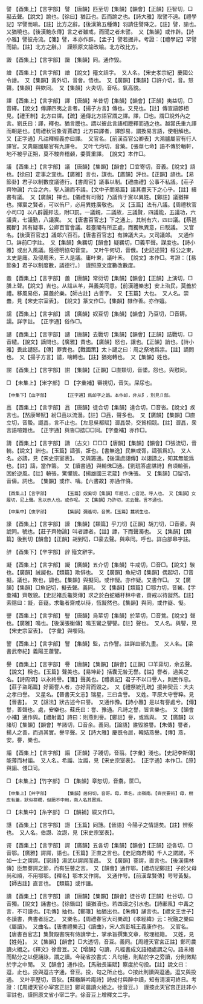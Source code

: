 <!-- { "loadSidebar": true } -->
譬	【酉集上】【言字部】	譬	【唐韻】匹至切【集韻】【韻會】【正韻】匹智切，□嚭去聲。【說文】諭也。【徐曰】猶匹也。匹而諭之也。【詩大雅】取譬不遠。【禮學記】罕譬而喻。【註】比方之辭。【後漢第五種傳】羽請住譬降之。【註】譬，諭也。　又猶曉也。【後漢鮑永傳】言之者雖戒，而聞之者未譬。　又【集韻】或作辟。【詩小雅】譬彼舟流。【箋】譬，本亦作辟。【孟子】譬若掘井。考證：〔【禮學記】罕譬而諭。【註】北方之辭。〕　謹照原文諭改喻。北方改比方。 

譭	【酉集上】【言字部】	譭	【集韻】同。通作毀。

譮	【酉集上】【言字部】	譮	【說文】籀文話字。　又人名。【宋史孝宗紀】慶國公令譮。　又【集韻】黃外切，音會。悟也。　又【廣韻】【集韻】□許介切，音。怒聲。【集韻】與欸同。　又【集韻】火夬切，音咶。氣高貌。

譯	【酉集上】【言字部】	譯	【唐韻】羊昔切【集韻】【韻會】【正韻】夷益切，□音繹。【說文】傳譯四夷之言者。【揚子方言】傳也。又見也。【註】傳宣語卽相見。【禮王制】北方曰譯。【疏】通傳北方語官謂之譯。譯，□也。謂□說外內之言。劉氏曰：譯，釋也。猶言謄也。謂以彼此言語相謄釋而通之也。越裳氏重九譯而朝是也。【周禮秋官象胥賈疏】北方曰譯者，譯卽易，謂換易言語，使相解也。　又【正字通】凡詁釋經義亦曰譯。　又官名。【前漢百官公卿表】大鴻臚屬官有行人譯官。又典屬國屬官有九譯令。　又叶弋灼切，音藥。【張華七命】語不傳於輶軒，地不被乎正朔，莫不駿奔稽顙，委質重譯。　【說文】本作□。

議	【酉集上】【言字部】	議	【唐韻】【集韻】【韻會】□宜寄切，音義。【說文】語也。【徐曰】定事之宜也。【廣雅】言也，謀也。【廣韻】評也。【正韻】謪也。【易節卦】君子以制數度議德行。【書周官】議事以制。【禮曲禮】公事不私議。【莊子齊物論】六合之內，聖人論而不議。【文中子問易篇】議其盡天下之心乎。【註】續書有議。　又【廣韻】擇也。【儀禮有司徹】乃議侑于賔以異姓。【鄭註】議猶擇也。擇賔之賢者，可以侑尸，必用異姓廣敬也。　又【玉篇】法有八議。【周禮秋官小司□】以八辟麗邦法，附□罰。一議親，二議故，三議賢，四議能，五議功，六議貴，七議勤，八議賔。　又【唐書百官志】下之通上，其制有六，四曰議。【蔡邕獨斷】其有疑事，公卿百官會議。若臺閣有所正處，而獨執異意，曰駁議。　又官名。【後漢百官志】議郞六百石。【唐書百官志】有諫議大夫。又司議郞。　又通作□。詳前□字註。　又【集韻】魚羈切【韻會】疑羈切，□義平聲。謀度也。【詩小雅】或出入風議。陸德明協句音宜。　又叶牛何切，音俄。【史記述贊】桓公之東，太史是庸。及侵周禾，王人是議。庸叶東，議叶禾。　【說文】本作□。考證：〔【易節象】君子以制度數，議德行。〕　謹照原文度數改數度。 

譱	【酉集上】【言字部】	譱	【唐韻】常衍切【集韻】【韻會】【正韻】上演切，□膳上聲。【說文】吉也。从誩从羊，與義美同意。【前漢禮樂志】安上治民，莫譱於禮。移風易俗，莫譱於樂。【師古註】古善字。　又【玉篇】大也。　又人名。崇譱，見【宋史宗室表】。　【說文】篆文作□。【集韻】隸作善。亦作嬗。

譳	【酉集上】【言字部】	譳	【廣韻】奴豆切【集韻】【韻會】乃豆切，□音耨。譳。詳字註。　【正字通】俗作□。

譴	【酉集上】【言字部】	譴	【唐韻】去戰切【集韻】【韻會】【正韻】詰戰切，□音繾。【說文】謫問也。【廣雅】責也。【廣韻】怒也，讓也。【正韻】誚也。【詩小雅】畏此譴怒。【傳】罪責也。【戰國策】太卜譴之曰：周之祭地爲祟。【註】謫問也。　又【揚子方言】譴，喘轉也。【註】猶宛轉也。　又【集韻】姓也。

譵	【酉集上】【言字部】	譵	【集韻】【正韻】□直類切，音墜。怨也。與懟同。

□	【未集上】【米字部】	□	【字彙補】審視切，音矢。屎尿也。

	【申集下】【血字部】		【正字通】爲卹字之譌。本作卹，非从阝，別見卩部。

譶	【酉集上】【言字部】	譶	【唐韻】徒合切【集韻】達合切，□音沓。【說文】疾言也。【嵆康琴賦】紛□譶以流漫。【註】□譶，聲多也。　又【廣韻】【集韻】□直立切，音蟄。譅譶，言不止也。【左思吳都賦】澀譶澩，交貿相競。【註】澀譶，衆言語喧雜也。　【正字通】與沓□誻□□同。【字彙補】亦作□。

譸	【酉集上】【言字部】	譸	〔古文〕□□□【唐韻】【集韻】【韻會】□張流切，音輈。【說文】詶也。【玉篇】譸張，誑也。【書無逸】民無或胥，譸張爲幻。　又人名。必譸，見【宋史宗室表】。　又與籌通。【後漢虞詡傳】以詡譸之，知其無能爲也。【註】譸，當作籌。　又【讀書通】與輈侏□通。【劉琨答盧諶詩】自頃輈張，困於逆風。【註】輈張，驚懼貌。【揚雄國三老箴】作侏張。　又【集韻】□留切，音儔。詞也。　【集韻】或作、嚋。【六書故】亦通作侜。

	【酉集上】【言字部】		【玉篇】奴奚切【集韻】年題切，□音泥。呼人也。　又【集韻】女履切，尼上聲。言以示人也。或作呢。　又【集韻】乃許切，泥去聲。言不通也。

	【申集中】【虫字部】		【集韻】彌遙切，音篻。【玉篇】蠶初生也。

譹	【酉集上】【言字部】	譹	【集韻】【類篇】乎刀切【正韻】胡刀切，□音豪。與諕同。號也。【莊子齊物論】叫者譹者。【註】譹，下而聲濁也。　又【集韻】【類篇】後到切【韻會】【正韻】胡到切，□豪去聲。與皋同。呼也。詳白部皋字註。

辝	【酉集下】【辛字部】	辝	籀文辭字。

譺	【酉集上】【言字部】	譺	【廣韻】五介切【集韻】牛戒切，□音□。【說文】騃也。【廣韻】誡譺也。【類篇】欺悱也。　又【廣韻】魚紀切【集韻】偶起切，□音擬。議也，欺也，調也。【集韻】與擬同。或作懝。亦作疑。又書作□。　又【廣韻】【集韻】□魚記切，擬去聲。義同。　又【集韻】【類篇】□鄂力切，音觺。【字彙補】齊敬貌。【史記褚氏龜筴傳】求之於白蛇蟠杅林中者，齋戒以待譺然。【註】索隱曰：譺，音嶷。求龜者齋戒以待，恆譺然也。【集韻】與同，或作嶷、懝。

譻	【酉集上】【言字部】	譻	【唐韻】烏莖切【集韻】於莖切，□音鶯。【說文】聲也。【廣雅】鳴也。【後漢張衡傳】鳴玉鸞之譻譻。【註】聲也。　又人名。與譻，見【宋史宗室表】。　【字彙】與嚶同。

譼	【酉集上】【言字部】	譼	【集韻】監，古作譼。註詳皿部九畫。　又人名。【梁書武帝紀】義陽王蕭譼。

譽	【酉集上】【言字部】	譽	【唐韻】【集韻】【韻會】【正韻】□羊茹切，余去聲。【說文】稱也。【玉篇】聲美也。【易坤卦】括囊无咎无譽。【註】譽者，過美之名。【詩周頌】以永終譽。【箋】聲美也。【禮表記】君子不以口譽人，則民作忠。【莊子盜跖篇】好面譽人者，亦好背而毀之。　又【禮祭統孔疏】援神契云：大夫之孝曰譽。　又星名。【晉書天文志】瑞星，三曰含譽。　又姓。平原大守譽粹。見【晉書】。　又【諡法】狀古述今曰譽。　又通作豫。【詩小雅】是以有譽處兮。【傳】譽，善聲也。處，安樂也。蘇氏曰：譽、豫通。凡詩之譽，皆言樂也。　又【韻會小補】通作與。【禮射義】詩曰：則燕則譽。【鄭註】譽，或爲與。　又【廣韻】以諸切【集韻】【韻會】羊諸切，□音余。義同。【論語】誰毀誰譽。【朱傳】譽者，揚人之善，而過其實。譽平聲。又【詩大雅】慶旣令居，韓姞燕譽。【傳】燕，安。譽，樂也。

譾	【酉集上】【言字部】	譾	【正韻】子踐切，音翦。【字彙】淺也。【史記李斯傳】能薄而材譾。　又人名。希譾、汝譾，見【宋史宗室表】。　【正字通】本作□。【原】與譾、俴□同。

□	【未集上】【竹字部】	□	【集韻】章恕切，音翥。筐□。

	【申集上】【艸字部】		【集韻】居何切，音哥。母，草名。出嶺南。【齊民要術】母，樹皮有蓋，狀似栟櫚，但脃不中用，南人名其實爲。

□	【未集中】【糸字部】	□	【韻補】紱又作□。

譿	【酉集上】【言字部】	譿	【玉篇】同譓。【晉語】今陽子之情譿矣。【註】辨察也。　又人名。伯譿、汝譿，見【宋史宗室表】。

谔	【酉集上】【言字部】	諤	【廣韻】五各切【集韻】【韻會】【正韻】逆各切，□音鄂。【廣雅】諤諤，語也。【玉篇】正直之言也。【史記商君傳】千人之諾諾，不如一士之諤諤。【家語】湯武以諤諤而昌。　又【廣韻】謇諤，直言也。【後漢儒林傳】臣無謇諤之節，而有狂瞽之言。　又【韻會】通作鄂。【禮坊記鄭註】子於父母尚和順，不用鄂鄂。【釋名】鄂本又作諤。　又通作咢。【前漢韋賢傳】咢咢黃髮。【師古註】直言也。　【類篇】或作讍。

讀	【酉集上】【言字部】	讀	【唐韻】【集韻】【韻會】徒谷切【正韻】杜谷切，□音獨。【說文】誦書也。【徐鍇曰】讀猶瀆也。若四瀆之引水也。【詩鄘風】中冓之言，不可讀也。【毛傳】抽也。【鄭箋】抽猶出也。【朱傳】誦言也。【禮文王世子】冬讀書，典書者詔之。　又樂名。【周禮春官大司樂疏】《孝經緯》云：祝融之樂曰《屬讀》。　又曲名。【唐書禮樂志】《讀曲》，宋人爲彭城王義康作也。　又官名。【唐書百官志】集賢殿書院有侍讀學士，掌承旨撰集文章，校理經籍。　又姓，見【姓苑】。　又【集韻】【韻會】□大透切，音豆。義同。【周禮天官宮正註】鄭司農讀火絕之。《釋文》徐音豆。又【增韻】句讀，凡經書成文語絕處謂之句。語未絕而點分之以便誦詠，謂之讀。今祕省挍書式：凡句絕，則點於字之旁讀，分則微點於字之中閒。　又【韻會】通作投。【馬融長笛賦】察度於句投。【註】說文曰：逗，止也。投與逗古字通，音豆。投，句之所止也。○按此則讀與逗通。逗又與投通。　又叶亭歷切，音狄。【蘇轍醉吟庵詩】詩成付與醉中讀，知有淸溪可終日。考證：〔【周禮天官小宰宮正註】鄭司農讀火絕之。徐音豆。〕　謹按此天官宫正註非小宰註也，謹照原文省小宰二字。俆音豆上增釋文二字。 

